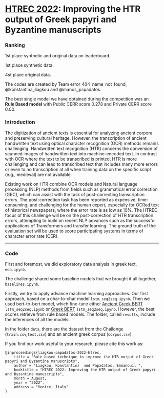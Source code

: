 # [HTREC 2022](https://www.aicrowd.com/challenges/htrec-2022/): Improving the HTR output of Greek papyri and Byzantine manuscripts

### Ranking

1st place synthetic and original data on leaderboard.

1st place synthetic data.

4st place original data.

The codes are created by Team error_404_name_not_found, @konstantina_liagkou and @manos_papadatos.

The best single model we have obtained during the competition 
was an **Rule Based model** with Public CERR score 0.278 and Private CERR score 0.00. 

### Introduction

The digitization of ancient texts is essential for analyzing ancient corpora and preserving cultural heritage. However, the transcription of ancient handwritten text using optical character recognition (OCR) methods remains challenging. Handwritten text recognition (HTR) concerns the conversion of scanned images of handwritten text into machine-encoded text. In contrast with OCR where the text to be transcribed is printed, HTR is more challenging and can lead to transcribed text that includes many more errors or even to no transcription at all when training data on the specific script (e.g., medieval) are not available.

Existing work on HTR combine OCR models and Natural language processing (NLP) methods from fields such as grammatical error correction (GEC), which can assist with the task of post-correcting transcription errors. The post-correction task has been reported as expensive, time-consuming, and challenging for the human expert, especially for OCRed text of historical newspapers, where the error rate is as low as 10%. The HTREC focus of this challenge will be on the post-correction of HTR transcription errors, attempting to build on recent NLP advances such as the successful applications of Transformers and transfer learning. The ground truth of the evaluation set will be used to score participating systems in terms of character error rate (CER). 

<hr>

### Code

First and foremost, we did exploratory data analysis in greek text, `eda.ipynb`.

The challenge shared some baseline models that we brought it all together, `baselines.ipynb`.

Firstly, we try to apply advance machine learning approaches. 
Our first approach, based on a char-to-char model `lstm_seq2seq.ipynb`.
Then we used bert-to-bert model, which fine-tune either 
[Ancient Greek BERT](https://huggingface.co/pranaydeeps/Ancient-Greek-BERT) `lstm_seq2seq.ipynb`
or [Greek BERT](https://huggingface.co/nlpaueb/bert-base-greek-uncased-v1) `lstm_seq2seq.ipynb`.
However, the best scores retrieve from rule based models.
The folder, called `results`, include the inferences of all the models.

In the folder `data`, there are the dataset from the Challenge (`train.csv`,`test.csv`) 
and an ancient greek corpus (`corpus.csv`) 

If you find our work useful to your research, please cite this work as:

```
@inproceedings{liagkou-papadatos-2022-htrec,
    title = "Rule-based technique to improve the HTR output of Greek papyri and Byzantine manuscripts",
    author = "Liagkou, Konstantina  and Papadatos, Emmanouil ",
    booktitle = "HTREC 2022: Improving the HTR output of Greek papyri and Byzantine manuscripts",
    month = August,
    year = "2022",
    address = "Venice, Italy"
}
